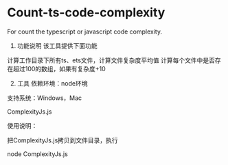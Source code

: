 # Count-ts-code-complexity
For count the typescript or javascript code complexity.
1. 功能说明
该工具提供下面功能

计算工作目录下所有ts、ets文件，计算文件复杂度平均值
计算每个文件中是否存在超过100的数组，如果有复杂度+10

2. 工具
依赖环境：node环境

支持系统：Windows，Mac

ComplexityJs.js

使用说明：

把ComplexityJs.js拷贝到文件目录，执行

node ComplexityJs.js
